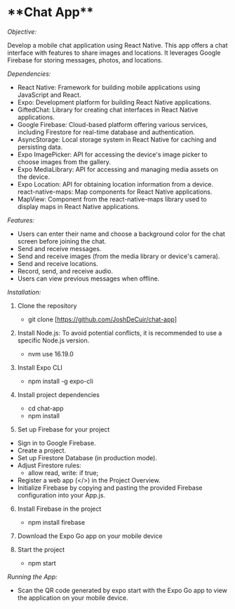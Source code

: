 <h1>**Chat App**</h1>

*Objective:*

Develop a mobile chat application using React Native. This app offers a chat interface with features to share images and locations. It leverages Google Firebase for storing messages, photos, and locations.

*Dependencies:*
- React Native: Framework for building mobile applications using JavaScript and React.
- Expo: Development platform for building React Native applications.
- GiftedChat: Library for creating chat interfaces in React Native applications.
- Google Firebase: Cloud-based platform offering various services, including Firestore for real-time database and authentication.
- AsyncStorage: Local storage system in React Native for caching and persisting data.
- Expo ImagePicker: API for accessing the device's image picker to choose images from the gallery.
- Expo MediaLibrary: API for accessing and managing media assets on the device.
- Expo Location: API for obtaining location information from a device.
react-native-maps: Map components for React Native applications.
- MapView: Component from the react-native-maps library used to display maps in React Native applications.
  
*Features:*
- Users can enter their name and choose a background color for the chat screen before joining the chat.
- Send and receive messages.
- Send and receive images (from the media library or device's camera).
- Send and receive locations.
- Record, send, and receive audio.
- Users can view previous messages when offline.
  
*Installation:*
1. Clone the repository
    - git clone [https://github.com/JoshDeCuir/chat-app]

2. Install Node.js: To avoid potential conflicts, it is recommended to use a specific Node.js version.
    - nvm use 16.19.0

3. Install Expo CLI
    - npm install -g expo-cli

4. Install project dependencies
    - cd chat-app
    - npm install

5. Set up Firebase for your project
- Sign in to Google Firebase.
- Create a project.
- Set up Firestore Database (in production mode).
- Adjust Firestore rules:
   - allow read, write: if true;
- Register a web app (</>) in the Project Overview.
- Initialize Firebase by copying and pasting the provided Firebase configuration into your App.js.
  
6. Install Firebase in the project
    - npm install firebase

7. Download the Expo Go app on your mobile device
   
8. Start the project
    - npm start

*Running the App:*
- Scan the QR code generated by expo start with the Expo Go app to view the application on your mobile device.
